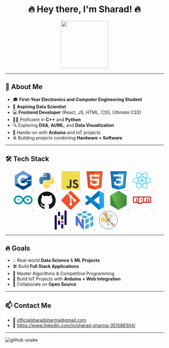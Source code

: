 

<!--
**NotEquaL11/NotEqual11** is a ✨ _special_ ✨ repository because its `README.md` (this file) appears on your GitHub profile.

Here are some ideas to get you started:

- 🔭 I’m currently working on ...
- 🌱 I’m currently learning ...
- 👯 I’m looking to collaborate on ...
- 🤔 I’m looking for help with ...
- 💬 Ask me about ...
- 📫 How to reach me: ...
- 😄 Pronouns: ...
- ⚡ Fun fact: ...
--><h1 align="center">🔥 Hey there, I'm Sharad! 🔥</h1>

<p align="center">
  <img src="https://media.giphy.com/media/f3iwJFOVOwuy7K6FFw/giphy.gif" width="150" height="150" />
</p>

---

## 🚀 About Me

- 🎓 **First-Year Electronics and Computer Engineering Student**
- 🧠 **Aspiring Data Scientist**
- 💻 **Frontend Developer** (React, JS, HTML, CSS, Ultimate CSS)
- 👨‍💻 Proficient in **C++** and **Python**
- 🔍 Exploring **DSA**, **AI/ML**, and **Data Visualization**
- 🤖 Hands-on with **Arduino** and IoT projects
- ⚙️ Building projects combining **Hardware + Software**

---

## 🛠️ Tech Stack

<p align="center">
  <abbr title="C++">
    <img src="https://raw.githubusercontent.com/devicons/devicon/master/icons/cplusplus/cplusplus-original.svg" width="60" height="60"/>
  </abbr>&nbsp;&nbsp;
  <abbr title="Python">
    <img src="https://raw.githubusercontent.com/devicons/devicon/master/icons/python/python-original.svg" width="60" height="60"/>
  </abbr>&nbsp;&nbsp;
  <abbr title="JavaScript">
    <img src="https://raw.githubusercontent.com/devicons/devicon/master/icons/javascript/javascript-original.svg" width="60" height="60"/>
  </abbr>&nbsp;&nbsp;
  <abbr title="HTML5">
    <img src="https://raw.githubusercontent.com/devicons/devicon/master/icons/html5/html5-original.svg" width="60" height="60"/>
  </abbr>&nbsp;&nbsp;
  <abbr title="CSS3">
    <img src="https://raw.githubusercontent.com/devicons/devicon/master/icons/css3/css3-original.svg" width="60" height="60"/>
  </abbr>&nbsp;&nbsp;
  <abbr title="React">
    <img src="https://raw.githubusercontent.com/devicons/devicon/master/icons/react/react-original.svg" width="60" height="60"/>
  </abbr>&nbsp;&nbsp;
  <abbr title="Arduino">
    <img src="https://raw.githubusercontent.com/devicons/devicon/master/icons/arduino/arduino-original.svg" width="60" height="60"/>
  </abbr>&nbsp;&nbsp;
  <abbr title="GitHub">
    <img src="https://raw.githubusercontent.com/devicons/devicon/master/icons/github/github-original.svg" width="60" height="60"/>
  </abbr>&nbsp;&nbsp;
  <abbr title="Git">
    <img src="https://raw.githubusercontent.com/devicons/devicon/master/icons/git/git-original.svg" width="60" height="60"/>
  </abbr>&nbsp;&nbsp;
  <abbr title="VS Code">
    <img src="https://raw.githubusercontent.com/devicons/devicon/master/icons/vscode/vscode-original.svg" width="60" height="60"/>
  </abbr>&nbsp;&nbsp;
  <abbr title="Node.js">
    <img src="https://raw.githubusercontent.com/devicons/devicon/master/icons/nodejs/nodejs-original.svg" width="60" height="60"/>
  </abbr>&nbsp;&nbsp;
  <abbr title="npm">
    <img src="https://raw.githubusercontent.com/devicons/devicon/master/icons/npm/npm-original-wordmark.svg" width="60" height="60"/>
  </abbr>&nbsp;&nbsp;
  <abbr title="Pandas">
    <img src="https://raw.githubusercontent.com/devicons/devicon/master/icons/pandas/pandas-original.svg" width="60" height="60"/>
  </abbr>&nbsp;&nbsp;
  <abbr title="NumPy">
    <img src="https://raw.githubusercontent.com/devicons/devicon/master/icons/numpy/numpy-original.svg" width="60" height="60"/>
  </abbr>&nbsp;&nbsp;
  <abbr title="Matplotlib">
    <img src="https://raw.githubusercontent.com/devicons/devicon/master/icons/matplotlib/matplotlib-original.svg" width="60" height="60"/>
  </abbr>
</p>

---

## 🔥 Goals

- 💡 Real-world **Data Science** & **ML Projects**
- 🛠️ Build **Full Stack Applications**
- 🧠 Master Algorithms & Competitive Programming
- 🚀 Build IoT Projects with **Arduino + Web Integration**
- 👥 Collaborate on **Open Source**

---

## 📫 Contact Me

- 💌 officialsharadsharma@gmail.com   
- 💼 https://www.linkedin.com/in/sharad-sharma-351588304/

---



<picture>
  <source media="(prefers-color-scheme: dark)" srcset="https://raw.githubusercontent.com/tobiasmeyhoefer/tobiasmeyhoefer/output/github-snake-dark.svg" />
  <source media="(prefers-color-scheme: light)" srcset="https://raw.githubusercontent.com/tobiasmeyhoefer/tobiasmeyhoefer/output/github-snake.svg" />
  <img alt="github-snake" src="https://raw.githubusercontent.com/tobiasmeyhoefer/tobiasmeyhoefer/output/github-snake.svg" />
</picture>

